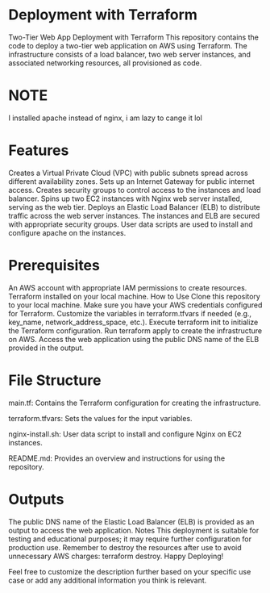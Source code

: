 # Deployment with Terraform
Two-Tier Web App Deployment with Terraform
This repository contains the code to deploy a two-tier web application on AWS using Terraform. The infrastructure consists of a load balancer, two web server instances, and associated networking resources, all provisioned as code.
# NOTE 
I installed apache instead of nginx, i am lazy to cange it lol
# Features
Creates a Virtual Private Cloud (VPC) with public subnets spread across different availability zones.
Sets up an Internet Gateway for public internet access.
Creates security groups to control access to the instances and load balancer.
Spins up two EC2 instances with Nginx web server installed, serving as the web tier.
Deploys an Elastic Load Balancer (ELB) to distribute traffic across the web server instances.
The instances and ELB are secured with appropriate security groups.
User data scripts are used to install and configure apache on the instances.
# Prerequisites
An AWS account with appropriate IAM permissions to create resources.
Terraform installed on your local machine.
How to Use
Clone this repository to your local machine.
Make sure you have your AWS credentials configured for Terraform.
Customize the variables in terraform.tfvars if needed (e.g., key_name, network_address_space, etc.).
Execute terraform init to initialize the Terraform configuration.
Run terraform apply to create the infrastructure on AWS.
Access the web application using the public DNS name of the ELB provided in the output.
# File Structure
main.tf: Contains the Terraform configuration for creating the infrastructure.

terraform.tfvars: Sets the values for the input variables.

nginx-install.sh: User data script to install and configure Nginx on EC2 instances.

README.md: Provides an overview and instructions for using the repository.
# Outputs
The public DNS name of the Elastic Load Balancer (ELB) is provided as an output to access the web application.
Notes
This deployment is suitable for testing and educational purposes; it may require further configuration for production use.
Remember to destroy the resources after use to avoid unnecessary AWS charges: terraform destroy.
Happy Deploying!

Feel free to customize the description further based on your specific use case or add any additional information you think is relevant.
